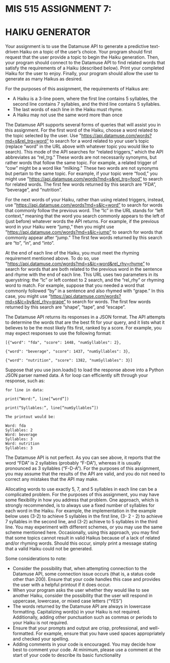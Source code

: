 # MIS 515 ASSIGNMENT 7:

# HAIKU GENERATOR

Your assignment is to use the Datamuse API to generate a predictive text-driven Haiku on a
topic of the user’s choice. Your program should first request that the user provide a topic to
begin the Haiku generation. Then, your program should connect to the Datamuse API to find
related words that satisfy the requirements of a Haiku (described below). Print your completed
Haiku for the user to enjoy. Finally, your program should allow the user to generate as many
Haikus as desired.

For the purposes of this assignment, the requirements of Haikus are:

- A Haiku is a 3-line poem, where the first line contains 5 syllables, the second line contains 7
    syllables, and the third line contains 5 syllables.
- The last words of each line in the Haiku must rhyme.
- A Haiku may not use the same word more than once

The Datamuse API supports several forms of queries that will assist you in this assignment. For
the first word of the Haiku, choose a word related to the topic selected by the user. Use
"https://api.datamuse.com/words?md=s&rel_trg=word” to search for a word related to your
user’s topic (replace “word” in the URL above with whatever topic you would like to search).
This mode of the API searches for “related triggers,” which the API abbreviates as “rel_trg.”
These words are not necessarily synonyms, but rather words that follow the same topic. For
example, a related trigger of “cow” might be a word like “milking.” These two words are not
synonyms but pertain to the same topic. For example, if your topic were “food,” you might use
"https://api.datamuse.com/words?md=s&rel_trg=food” to search for related words. The first few
words returned by this search are “FDA”, “beverage”, and “nutrition”.

For the next words of your Haiku, rather than using related triggers, instead, use
"https://api.datamuse.com/words?md=s&lc=word” to search for words that commonly follow the
previous word. The “lc” in the URL stands for “left context,” meaning that the word you search
commonly appears to the left of (just before) whatever words the API returns. For example, if the
previous word in your Haiku were “jump,” then you might use
"https://api.datamuse.com/words?md=s&lc=jump” to search for words that commonly appear
after “jump.” The first few words returned by this search are “to”, “in”, and “into”.

At the end of each line of the Haiku, you must meet the rhyming requirement mentioned above.
To do so, use "https://api.datamuse.com/words?md=s&lc=word&rel_rhy=rhyme” to search for
words that are both related to the previous word in the sentence and rhyme with the end of each
line. This URL uses two parameters in its querystring: the “lc” or left context to 2 search, and the
“rel_rhy” or rhyming word to match. For example, suppose that you needed a word that
commonly followed “by” in a sentence and also rhymed with “grape.” In this case, you might
use “https://api.datamuse.com/words?md=s&lc=by&rel_rhy=grape” to search for words. The
first few words returned by this search are “shape”, “tape”, and “escape”.


The Datamuse API returns its responses in a JSON format. The API attempts to determine the
words that are the best fit for your query, and it lists what it believes to be the most likely fits
first, ranked by a score. For example, you may expect responses to use the following format:
```
[{"word": "fda", "score": 1448, "numSyllables": 2},

{"word": "beverage", "score": 1437, "numSyllables": 3},

{"word": "nutrition", "score": 1382, "numSyllables": 3}]
```
Suppose that you use json.loads() to load the response above into a Python JSON parser named
data. A for loop can efficiently sift through your response, such as:
```
for line in data:

print(“Word:”, line[“word”])

print(“Syllables:”, line[“numSyllables”])

The printout would be:

Word: fda
Syllables: 2
Word: beverage
Syllables: 3
Word: nutrition
Syllables: 3
```
The Datamuse API is not perfect. As you can see above, it reports that the word “FDA” is 2
syllables (probably “F-DA”), whereas it is usually pronounced as 3 syllables (“F-D-A”). For the
purposes of this assignment, you may assume that the results of the API are valid, and you do not
need to correct any mistakes that the API may make.

Allocating words to use exactly 5, 7, and 5 syllables in each line can be a complicated problem.
For the purposes of this assignment, you may have some flexibility in how you address that
problem. One approach, which is strongly recommended, is to always use a fixed number of
syllables for each word in the Haiku. For example, the implementation in the example below
uses (3-2) to achieve 5 syllables in the first line, (3- 2 - 2) to achieve 7 syllables in the second line,
and (3-2) achieve to 5 syllables in the third line. You may experiment with different schemes, or
you may use the same scheme mentioned here. Occasionally, using this approach, you may find
that some topics cannot result in valid Haikus because of a lack of related and/or rhyming words.
Should this occur, simply print a message stating that a valid Haiku could not be generated.

Some considerations to note:

- Consider the possibility that, when attempting connection to the Datamuse API, some
    connection issue occurs (that is, a status code other than 200). Ensure that your code handles
    this case and provides the user with a helpful printout if it does occur.
- When your program asks the user whether they would like to see another Haiku, consider the
    possibility that the user will respond in uppercase, lowercase, or mixed case letters (“YES”)
- The words returned by the Datamuse API are always in lowercase formatting. Capitalizing
    word(s) in your Haiku is not required. Additionally, adding other punctuation such as
    commas or periods to your Haiku is not required.
- Ensure that your prompts and output are crisp, professional, and well-formatted. For
    example, ensure that you have used spaces appropriately and checked your spelling.
- Adding comments in your code is encouraged. You may decide how best to comment your
    code. At minimum, please use a comment at the start of your code to describe its basic
    functionality


